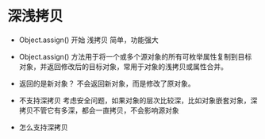 # 深浅拷贝

- Object.assign() 开始
  浅拷贝 简单，功能强大

- Object.assign() 方法用于将一个或多个源对象的所有可枚举属性复制到目标对象，并返回修改后的目标对象，常用于对象的浅拷贝或属性合并。

- 返回的是新对象？
  不会返回新对象，而是修改了原对象。

- 不支持深拷贝
  考虑安全问题，如果对象的层次比较深，比如对象嵌套对象，深拷贝不管它有多深，都会一直拷贝，不会影响源对象
- 怎么支持深拷贝
  